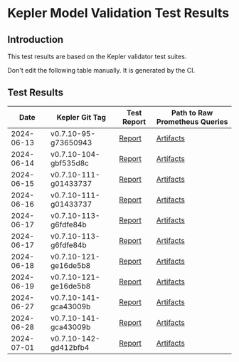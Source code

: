 # Kepler Model Validation Test Results
## Introduction

This test results are based on the Kepler validator test suites.

Don't edit the following table manually. It is generated by the CI.

## Test Results

| Date | Kepler Git Tag | Test Report | Path to Raw Prometheus Queries |
|------|---------------|-------------|-------------------------------|
|  2024-06-13  |  v0.7.10-95-g73650943  | [Report](valiation/2024-06-13/report-v0.7.10-95-g73650943.md) | [Artifacts](valiation/2024-06-13/validator-v0.7.10-95-g73650943) |
|  2024-06-14  |  v0.7.10-104-gbf535d8c  | [Report](valiation/2024-06-14/report-v0.7.10-104-gbf535d8c.md) | [Artifacts](valiation/2024-06-14/validator-v0.7.10-104-gbf535d8c) |
|  2024-06-15  |  v0.7.10-111-g01433737  | [Report](valiation/2024-06-15/report-v0.7.10-111-g01433737.md) | [Artifacts](valiation/2024-06-15/validator-v0.7.10-111-g01433737) |
|  2024-06-16  |  v0.7.10-111-g01433737  | [Report](valiation/2024-06-16/report-v0.7.10-111-g01433737.md) | [Artifacts](valiation/2024-06-16/validator-v0.7.10-111-g01433737) |
|  2024-06-17  |  v0.7.10-113-g6fdfe84b  | [Report](valiation/2024-06-17/report-v0.7.10-113-g6fdfe84b.md) | [Artifacts](valiation/2024-06-17/validator-v0.7.10-113-g6fdfe84b) |
|  2024-06-17  |  v0.7.10-113-g6fdfe84b  | [Report](valiation/2024-06-17/report-v0.7.10-113-g6fdfe84b.md) | [Artifacts](valiation/2024-06-17/validator-v0.7.10-113-g6fdfe84b) |
|  2024-06-18  |  v0.7.10-121-ge16de5b8  | [Report](valiation/2024-06-18/report-v0.7.10-121-ge16de5b8.md) | [Artifacts](valiation/2024-06-18/validator-v0.7.10-121-ge16de5b8) |
|  2024-06-19  |  v0.7.10-121-ge16de5b8  | [Report](valiation/2024-06-19/report-v0.7.10-121-ge16de5b8.md) | [Artifacts](valiation/2024-06-19/validator-v0.7.10-121-ge16de5b8) |
|  2024-06-27  |  v0.7.10-141-gca43009b  | [Report](valiation/2024-06-27/report-v0.7.10-141-gca43009b.md) | [Artifacts](valiation/2024-06-27/validator-v0.7.10-141-gca43009b) |
|  2024-06-28  |  v0.7.10-141-gca43009b  | [Report](valiation/2024-06-28/report-v0.7.10-141-gca43009b.md) | [Artifacts](valiation/2024-06-28/validator-v0.7.10-141-gca43009b) |
|  2024-07-01  |  v0.7.10-142-gd412bfb4  | [Report](valiation/2024-07-01/report-v0.7.10-142-gd412bfb4.md) | [Artifacts](valiation/2024-07-01/validator-v0.7.10-142-gd412bfb4) |
